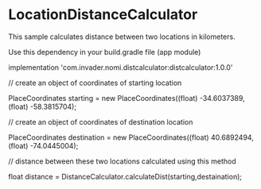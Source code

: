 # LocationDistanceCalculator
This sample calculates distance between two locations in kilometers.

Use this dependency in your build.gradle file (app module)


implementation 'com.invader.nomi.distcalculator:distcalculator:1.0.0'


// create an object of coordinates of starting location

PlaceCoordinates starting  = new PlaceCoordinates((float) -34.6037389, (float) -58.3815704);

// create an object of coordinates of destination location

PlaceCoordinates destination = new PlaceCoordinates((float) 40.6892494, (float) -74.0445004);

// distance between these two locations calculated using this method

float distance = DistanceCalculator.calculateDist(starting,destaination);
